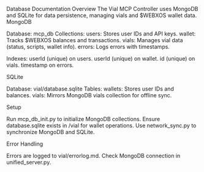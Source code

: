 Database Documentation
Overview
The Vial MCP Controller uses MongoDB and SQLite for data persistence, managing vials and $WEBXOS wallet data.
MongoDB

Database: mcp_db
Collections:
users: Stores user IDs and API keys.
wallet: Tracks $WEBXOS balances and transactions.
vials: Manages vial data (status, scripts, wallet info).
errors: Logs errors with timestamps.


Indexes:
userId (unique) on users.
userId (unique) on wallet.
id (unique) on vials.
timestamp on errors.



SQLite

Database: vial/database.sqlite
Tables:
wallets: Stores user IDs and balances.
vials: Mirrors MongoDB vials collection for offline sync.



Setup

Run mcp_db_init.py to initialize MongoDB collections.
Ensure database.sqlite exists in /vial for wallet operations.
Use network_sync.py to synchronize MongoDB and SQLite.

Error Handling

Errors are logged to vial/errorlog.md.
Check MongoDB connection in unified_server.py.
